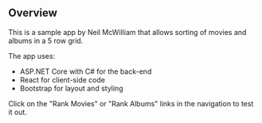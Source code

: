 ## Overview

This is a sample app by Neil McWilliam that allows sorting of movies and albums in a 5 row grid. 

The app uses: 
- ASP.NET Core with C# for the back-end
- React for client-side code
- Bootstrap for layout and styling

Click on the "Rank Movies" or "Rank Albums" links in the navigation to test it out. 